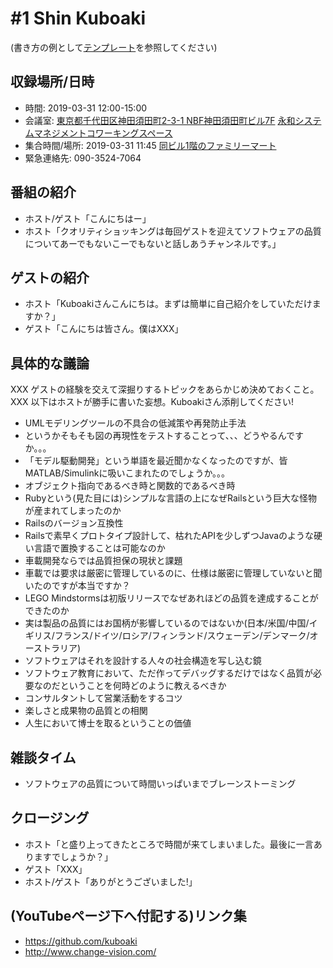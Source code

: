 # #1 Shin Kuboaki

(書き方の例として[テンプレート](../../template/README.md)を参照してください)

## 収録場所/日時

* 時間: 2019-03-31 12:00-15:00
* 会議室: [東京都千代田区神田須田町2-3-1 NBF神田須田町ビル7F](https://goo.gl/maps/8R75fjgvfrG2) [永和システムマネジメントコワーキングスペース](https://www.esm.co.jp/coworking/)
* 集合時間/場所: 2019-03-31 11:45 [同ビル1階のファミリーマート](https://goo.gl/maps/cGdWDkz1h372)
* 緊急連絡先: 090-3524-7064

## 番組の紹介

* ホスト/ゲスト「こんにちはー」
* ホスト「クオリティショッキングは毎回ゲストを迎えてソフトウェアの品質についてあーでもないこーでもないと話しあうチャンネルです。」

## ゲストの紹介

* ホスト「Kuboakiさんこんにちは。まずは簡単に自己紹介をしていただけますか？」
* ゲスト「こんにちは皆さん。僕はXXX」

## 具体的な議論

XXX ゲストの経験を交えて深掘りするトピックをあらかじめ決めておくこと。
XXX 以下はホストが勝手に書いた妄想。Kuboakiさん添削してください!

* UMLモデリングツールの不具合の低減策や再発防止手法
* というかそもそも図の再現性をテストすることって、、、どうやるんですか。。。
* 「モデル駆動開発」という単語を最近聞かなくなったのですが、皆MATLAB/Simulinkに吸いこまれたのでしょうか。。。
* オブジェクト指向であるべき時と関数的であるべき時
* Rubyという(見た目には)シンプルな言語の上になぜRailsという巨大な怪物が産まれてしまったのか
* Railsのバージョン互換性
* Railsで素早くプロトタイプ設計して、枯れたAPIを少しずつJavaのような硬い言語で置換することは可能なのか
* 車載開発ならでは品質担保の現状と課題
* 車載では要求は厳密に管理しているのに、仕様は厳密に管理していないと聞いたのですが本当ですか？
* LEGO Mindstormsは初版リリースでなぜあれほどの品質を達成することができたのか
* 実は製品の品質にはお国柄が影響しているのではないか(日本/米国/中国/イギリス/フランス/ドイツ/ロシア/フィンランド/スウェーデン/デンマーク/オーストラリア)
* ソフトウェアはそれを設計する人々の社会構造を写し込む鏡
* ソフトウェア教育において、ただ作ってデバッグするだけではなく品質が必要なのだということを何時どのように教えるべきか
* コンサルタントして営業活動をするコツ
* 楽しさと成果物の品質との相関
* 人生において博士を取るということの価値

## 雑談タイム

* ソフトウェアの品質について時間いっぱいまでブレーンストーミング

## クロージング

* ホスト「と盛り上ってきたところで時間が来てしまいました。最後に一言ありますでしょうか？」
* ゲスト「XXX」
* ホスト/ゲスト「ありがとうございました!」

## (YouTubeページ下へ付記する)リンク集

* https://github.com/kuboaki
* http://www.change-vision.com/
